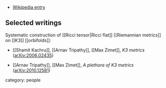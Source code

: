 
* [Wikipedia entry](http://en.wikipedia.org/wiki/Shamit_Kachru)

## Selected writings

Systematic construction of [[Ricci tensor|Ricci flat]] [[Riemannian metrics]] on [[K3]] [[orbifolds]]:

* [[Shamit Kachru]], [[Arnav Tripathy]], [[Max Zimet]], _K3 metrics_ ([arXiv:2006.02435](https://arxiv.org/abs/2006.02435))

* [[Arnav Tripathy]], [[Max Zimet]], _A plethora of K3 metrics_ ([arXiv:2010.12581](https://arxiv.org/abs/2010.12581))




category: people